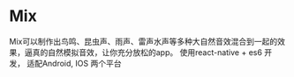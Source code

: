 # Mix
Mix可以制作出鸟鸣、昆虫声、雨声、雷声水声等多种大自然音效混合到一起的效果，逼真的自然模拟音效，让你充分放松的app。 使用react-native + es6  开发， 适配Android, IOS 两个平台
